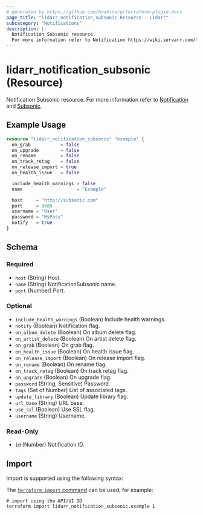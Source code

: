 ```yaml
---
# generated by https://github.com/hashicorp/terraform-plugin-docs
page_title: "lidarr_notification_subsonic Resource - Lidarr"
subcategory: "Notifications"
description: |-
  Notification Subsonic resource.
  For more information refer to Notification https://wiki.servarr.com/lidarr/settings#connect and Subsonic https://wiki.servarr.com/lidarr/supported#xbmc.
---
```


# lidarr_notification_subsonic (Resource)

<!-- subcategory:Notifications -->
Notification Subsonic resource.
For more information refer to [Notification](https://wiki.servarr.com/lidarr/settings#connect) and [Subsonic](https://wiki.servarr.com/lidarr/supported#xbmc).

## Example Usage

```terraform
resource "lidarr_notification_subsonic" "example" {
  on_grab           = false
  on_upgrade        = false
  on_rename         = false
  on_track_retag    = false
  on_release_import = true
  on_health_issue   = false

  include_health_warnings = false
  name                    = "Example"

  host     = "http://subsonic.com"
  port     = 8080
  username = "User"
  password = "MyPass"
  notify   = true
}
```

<!-- schema generated by tfplugindocs -->
## Schema

### Required

- `host` (String) Host.
- `name` (String) NotificationSubsonic name.
- `port` (Number) Port.

### Optional

- `include_health_warnings` (Boolean) Include health warnings.
- `notify` (Boolean) Notification flag.
- `on_album_delete` (Boolean) On album delete flag.
- `on_artist_delete` (Boolean) On artist delete flag.
- `on_grab` (Boolean) On grab flag.
- `on_health_issue` (Boolean) On health issue flag.
- `on_release_import` (Boolean) On release import flag.
- `on_rename` (Boolean) On rename flag.
- `on_track_retag` (Boolean) On track retag flag.
- `on_upgrade` (Boolean) On upgrade flag.
- `password` (String, Sensitive) Password.
- `tags` (Set of Number) List of associated tags.
- `update_library` (Boolean) Update library flag.
- `url_base` (String) URL base.
- `use_ssl` (Boolean) Use SSL flag.
- `username` (String) Username.

### Read-Only

- `id` (Number) Notification ID.

## Import

Import is supported using the following syntax:

The [`terraform import` command](https://developer.hashicorp.com/terraform/cli/commands/import) can be used, for example:

```shell
# import using the API/UI ID
terraform import lidarr_notification_subsonic.example 1
```

